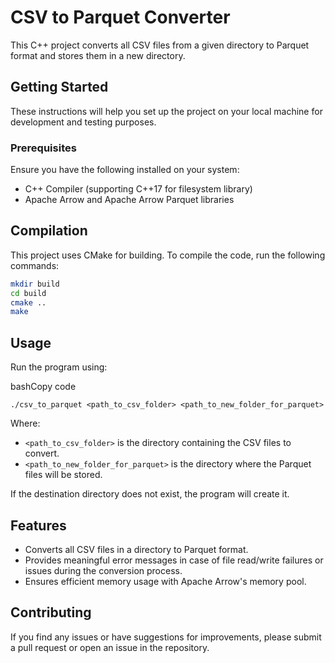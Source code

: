 # CSV to Parquet Converter

This C++ project converts all CSV files from a given directory to Parquet format and stores them in a new directory.

## Getting Started

These instructions will help you set up the project on your local machine for development and testing purposes.

### Prerequisites

Ensure you have the following installed on your system:

- C++ Compiler (supporting C++17 for filesystem library)
- Apache Arrow and Apache Arrow Parquet libraries

## Compilation

This project uses CMake for building. To compile the code, run the following commands:

```bash
mkdir build
cd build
cmake ..
make
```

## Usage

Run the program using:

bashCopy code

`./csv_to_parquet <path_to_csv_folder> <path_to_new_folder_for_parquet>`

Where:

- `<path_to_csv_folder>` is the directory containing the CSV files to convert.
- `<path_to_new_folder_for_parquet>` is the directory where the Parquet files will be stored.

If the destination directory does not exist, the program will create it.

## Features

- Converts all CSV files in a directory to Parquet format.
- Provides meaningful error messages in case of file read/write failures or issues during the conversion process.
- Ensures efficient memory usage with Apache Arrow's memory pool.

## Contributing

If you find any issues or have suggestions for improvements, please submit a pull request or open an issue in the repository.
